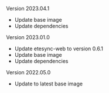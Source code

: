 Version 2023.04.1
- Update base image
- Update dependencies

Version 2023.01.0
- Update etesync-web to version 0.6.1
- Update base image
- Update dependencies

Version 2022.05.0
- Update to latest base image